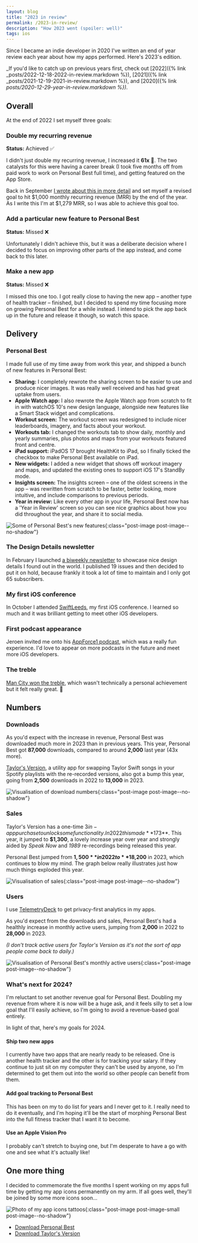 ```yaml
---
layout: blog
title: "2023 in review"
permalink: /2023-in-review/
description: "How 2023 went (spoiler: well)"
tags: ios
---
```


Since I became an indie developer in 2020 I've written an end of year review each year about how my apps performed. Here's 2023's edition.

_If you'd like to catch up on previous years first, check out [2022]({% link _posts/2022-12-18-2022-in-review.markdown %}), [2021]({% link _posts/2021-12-19-2021-in-review.markdown %}), and [2020]({% link _posts/2020-12-29-year-in-review.markdown %})._

## Overall

At the end of 2022 I set myself three goals:

### Double my recurring revenue

**Status:** Achieved ✅

I didn't just double my recurring revenue, I increased it **61x** 🤩. The two catalysts for this were having a career break (I took five months off from paid work to work on Personal Best full time), and getting featured on the App Store.

Back in September [I wrote about this in more detail](/hockeysticking) and set myself a revised goal to hit $1,000 monthly recurring revenue (MRR) by the end of the year. As I write this I'm at $1,279 MRR, so I was able to achieve this goal too.

### Add a particular new feature to Personal Best

**Status:** Missed ❌

Unfortunately I didn't achieve this, but it was a deliberate decision where I decided to focus on improving other parts of the app instead, and come back to this later.

### Make a new app

**Status:** Missed ❌

I missed this one too. I got really close to having the new app – another type of health tracker – finished, but I decided to spend my time focusing more on growing Personal Best for a while instead. I intend to pick the app back up in the future and release it though, so watch this space.

## Delivery

### Personal Best

I made full use of my time away from work this year, and shipped a bunch of new features in Personal Best:

- **Sharing:** I completely rewrote the sharing screen to be easier to use and produce nicer images. It was really well received and has had great uptake from users.
- **Apple Watch app:** I also rewrote the Apple Watch app from scratch to fit in with watchOS 10's new design language, alongside new features like a Smart Stack widget and complications.
- **Workout screen:** The workout screen was redesigned to include nicer leaderboards, imagery, and facts about your workout.
- **Workouts tab:** I changed the workouts tab to show daily, monthly and yearly summaries, plus photos and maps from your workouts featured front and centre.
- **iPad support:** iPadOS 17 brought HealthKit to iPad, so I finally ticked the checkbox to make Personal Best available on iPad.
- **New widgets:** I added a new widget that shows off workout imagery and maps, and updated the existing ones to support iOS 17's StandBy mode.
- **Insights screen:** The insights screen – one of the oldest screens in the app – was rewritten from scratch to be faster, better looking, more intuitive, and include comparisons to previous periods.
- **Year in review:** Like every other app in your life, Personal Best now has a 'Year in Review' screen so you can see nice graphics about how you did throughout the year, and share it to social media.

![Some of Personal Best's new features](/assets/post-images/ios17.png){:class="post-image post-image--no-shadow"}

### The Design Details newsletter

In February I launched [a biweekly newsletter](https://niceux.design) to showcase nice design details I found out in the world. I published 19 issues and then decided to put it on hold, because frankly it took a lot of time to maintain and I only got 65 subscribers.

### My first iOS conference

In October I attended [SwiftLeeds](https://swiftleeds.co.uk), my first iOS conference. I learned so much and it was brilliant getting to meet other iOS developers.

### First podcast appearance

Jeroen invited me onto his [AppForce1 podcast](https://appforce1.net/podcast/shownotes/?episode=Shaun+Donnelly%2C+developer+turned+manager+turned+developer+with+Indie+apps+on+the+side.), which was a really fun experience. I'd love to appear on more podcasts in the future and meet more iOS developers.

### The treble

[Man City won the treble](https://www.mancity.com/news/mens/man-city-champions-league-winners-treble-premier-league-fa-cup-63822026), which wasn't technically a personal achievement but it felt really great. 🩵

## Numbers

### Downloads

As you'd expect with the increase in revenue, Personal Best was downloaded much more in 2023 than in previous years. This year, Personal Best got **87,000** downloads, compared to around **2,000** last year (43x more).

[Taylor's Version](https://taylorsversion.app), a utility app for swapping Taylor Swift songs in your Spotify playlists with the re-recorded versions, also got a bump this year, going from **2,500** downloads in 2022 to **13,000** in 2023.

![Visualisation of download numbers](/assets/post-images/2023-downloads.png){:class="post-image post-image--no-shadow"}

### Sales

Taylor's Version has a one-time $3 in-app purchase to unlock some functionality. In 2022 this made **$173**. This year, it jumped to **$1,300**, a lovely increase year over year and strongly aided by _Speak Now_ and _1989_ re-recordings being released this year.

Personal Best jumped from **$1,500** in 2022 to **$18,200** in 2023, which continues to blow my mind. The graph below really illustrates just how much things exploded this year.

![Visualisation of sales](/assets/post-images/2023-sales.png){:class="post-image post-image--no-shadow"}

### Users

I use [TelemetryDeck](https://dashboard.telemetrydeck.com/registration/organization?referralCode=50QE8PTHDMB1JL8B) to get privacy-first analytics in my apps.

As you'd expect from the downloads and sales, Personal Best's had a healthly increase in monthly active users, jumping from **2,000** in 2022 to **28,000** in 2023.

_(I don't track active users for Taylor's Version as it's not the sort of app people come back to daily.)_

![Visualisation of Personal Best's monthly active users](/assets/post-images/2023-active-users.png){:class="post-image post-image--no-shadow"}

### What's next for 2024?

I'm reluctant to set another revenue goal for Personal Best. Doubling my revenue from where it is now will be a huge ask, and it feels silly to set a low goal that I'll easily achieve, so I'm going to avoid a revenue-based goal entirely.

In light of that, here's my goals for 2024.

#### Ship two new apps

I currently have two apps that are nearly ready to be released. One is another health tracker and the other is for tracking your salary. If they continue to just sit on my computer they can't be used by anyone, so I'm determined to get them out into the world so other people can benefit from them.

#### Add goal tracking to Personal Best

This has been on my to do list for years and I never get to it. I really need to do it eventually, and I'm hoping it'll be the start of morphing Personal Best into the full fitness tracker that I want it to become.

#### Use an Apple Vision Pro

I probably can't stretch to buying one, but I'm desperate to have a go with one and see what it's actually like!

## One more thing

I decided to commemorate the five months I spent working on my apps full time by getting my app icons permanently on my arm. If all goes well, they'll be joined by some more icons soon...

![Photo of my app icons tattoos](/assets/post-images/ink.jpeg){:class="post-image post-image-small post-image--no-shadow"}

- [Download Personal Best](https://getpersonalbest.com)
- [Download Taylor's Version](https://taylorsversion.app)
